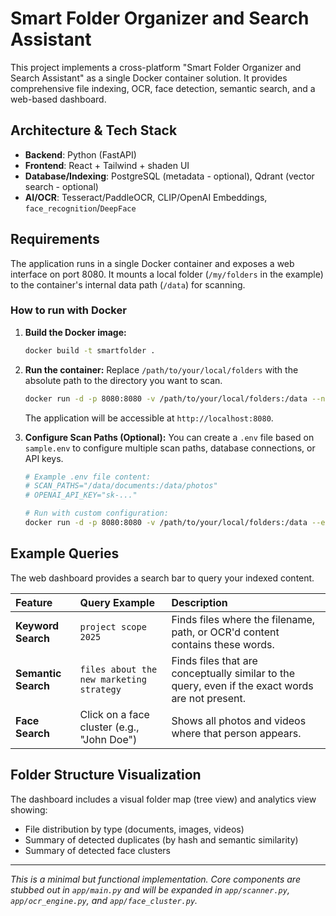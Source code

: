 # Smart Folder Organizer and Search Assistant

This project implements a cross-platform "Smart Folder Organizer and Search Assistant" as a single Docker container solution. It provides comprehensive file indexing, OCR, face detection, semantic search, and a web-based dashboard.

## Architecture & Tech Stack

- **Backend**: Python (FastAPI)
- **Frontend**: React + Tailwind + shaden UI
- **Database/Indexing**: PostgreSQL (metadata - optional), Qdrant (vector search - optional)
- **AI/OCR**: Tesseract/PaddleOCR, CLIP/OpenAI Embeddings, `face_recognition`/`DeepFace`

## Requirements

The application runs in a single Docker container and exposes a web interface on port 8080. It mounts a local folder (`/my/folders` in the example) to the container's internal data path (`/data`) for scanning.

### How to run with Docker

1.  **Build the Docker image:**
    ```bash
    docker build -t smartfolder .
    ```

2.  **Run the container:**
    Replace `/path/to/your/local/folders` with the absolute path to the directory you want to scan.
    ```bash
    docker run -d -p 8080:8080 -v /path/to/your/local/folders:/data --name smartfolder_app smartfolder
    ```
    The application will be accessible at `http://localhost:8080`.

3.  **Configure Scan Paths (Optional):**
    You can create a `.env` file based on `sample.env` to configure multiple scan paths, database connections, or API keys.

    ```bash
    # Example .env file content:
    # SCAN_PATHS="/data/documents:/data/photos"
    # OPENAI_API_KEY="sk-..."
    
    # Run with custom configuration:
    docker run -d -p 8080:8080 -v /path/to/your/local/folders:/data --env-file .env --name smartfolder_app smartfolder
    ```

## Example Queries

The web dashboard provides a search bar to query your indexed content.

| Feature | Query Example | Description |
| :--- | :--- | :--- |
| **Keyword Search** | `project scope 2025` | Finds files where the filename, path, or OCR'd content contains these words. |
| **Semantic Search** | `files about the new marketing strategy` | Finds files that are conceptually similar to the query, even if the exact words are not present. |
| **Face Search** | Click on a face cluster (e.g., "John Doe") | Shows all photos and videos where that person appears. |

## Folder Structure Visualization

The dashboard includes a visual folder map (tree view) and analytics view showing:
- File distribution by type (documents, images, videos)
- Summary of detected duplicates (by hash and semantic similarity)
- Summary of detected face clusters

---
*This is a minimal but functional implementation. Core components are stubbed out in `app/main.py` and will be expanded in `app/scanner.py`, `app/ocr_engine.py`, and `app/face_cluster.py`.*

